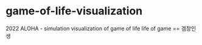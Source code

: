 # game-of-life-visualization
2022 ALOHA - simulation
visualization of game of life
life of game == 겜창인생
